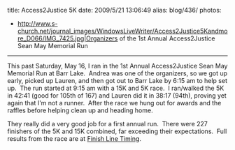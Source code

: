 title: Access2Justice 5K
date: 2009/5/21 13:06:49
alias: blog/436/
photos:
- http://www.s-church.net/journal_images/WindowsLiveWriter/Access2Justice5Kandmore_D066/IMG_7425.jpg|Organizers of the 1st Annual Access2Justice Sean May Memorial Run
---
This past Saturday, May 16, I ran in the 1st Annual Access2Justice Sean May Memorial Run at Barr Lake.  Andrea was one of the organizers, so we got up early, picked up Lauren, and then got out to Barr Lake by 6:15 am to help set up.  The run started at 9:15 am with a 15K and 5K race.  I ran/walked the 5K in 42:41 (good for 105th of 167) and Lauren did it in 38:17 (94th), proving yet again that I'm not a runner.  After the race we hung out for awards and the raffles before helping clean up and heading home.

They really did a very good job for a first annual run.  There were 227 finishers of the 5K and 15K combined, far exceeding their expectations.  Full results from the race are at [Finish Line Timing](http://www.finishlinetiming.com/results/races/2009/access2justice/2009_access2justice.html).